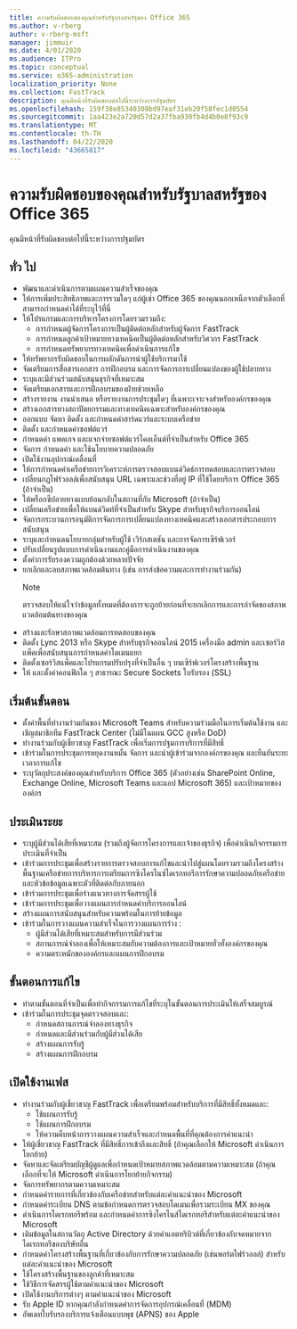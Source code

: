 ```yaml
---
title: ความรับผิดชอบของคุณสําหรับรัฐบาลสหรัฐของ Office 365
ms.author: v-rberg
author: v-rberg-msft
manager: jimmuir
ms.date: 4/01/2020
ms.audience: ITPro
ms.topic: conceptual
ms.service: o365-administration
localization_priority: None
ms.collection: FastTrack
description: คุณมีหน้าที่รับผิดชอบต่อไปนี้ระหว่างการปฐมบัตร
ms.openlocfilehash: 159f38e85340308bd97eaf31eb20f58fec1d0554
ms.sourcegitcommit: 1aa423e2a720d57d2a37fba930fb4d4b0e8f93c9
ms.translationtype: MT
ms.contentlocale: th-TH
ms.lasthandoff: 04/22/2020
ms.locfileid: "43665817"
---
```

# <a name="your-responsibilities-for-office-365-us-government"></a>ความรับผิดชอบของคุณสําหรับรัฐบาลสหรัฐของ Office 365

คุณมีหน้าที่รับผิดชอบต่อไปนี้ระหว่างการปฐมบัตร
  
## <a name="general"></a>ทั่ว ไป

- พัฒนาและดําเนินการตามแผนความสําเร็จของคุณ   
- ให้การเพิ่มประสิทธิภาพและการรวมใดๆ แก่ผู้เช่า Office 365 ของคุณนอกเหนือจากตัวเลือกที่สามารถกําหนดค่าได้ที่ระบุไว้ที่นี่    
- ให้โปรแกรมและการบริหารโครงการโดยรวมรวมถึง:     
  - การกําหนดผู้จัดการโครงการเป็นผู้ติดต่อหลักสําหรับผู้จัดการ FastTrack   
  - การกําหนดลูกค้าเป้าหมายทางเทคนิคเป็นผู้ติดต่อหลักสําหรับวิศวกร FastTrack  
  - การกําหนดทรัพยากรทางเทคนิคเพื่อดําเนินการแก้ไข   
- ให้ทรัพยากรรับผิดชอบในการผลักดันการนําผู้ใช้บริการมาใช้    
- จัดเตรียมการสื่อสารเอกสาร การฝึกอบรม และการจัดการการเปลี่ยนแปลงของผู้ใช้ปลายทาง    
- ระบุและมีส่วนร่วมสนับสนุนธุรกิจที่เหมาะสม     
- จัดเตรียมเอกสารและการฝึกอบรมของฝ่ายช่วยเหลือ     
- สร้างรายงาน งานนําเสนอ หรือรายงานการประชุมใดๆ ที่เฉพาะเจาะจงสําหรับองค์กรของคุณ     
- สร้างเอกสารทางสถาปัตยกรรมและทางเทคนิคเฉพาะสําหรับองค์กรของคุณ     
- ออกแบบ จัดหา ติดตั้ง และกําหนดค่าฮาร์ดแวร์และระบบเครือข่าย    
- ติดตั้ง และกําหนดค่าซอฟต์แวร์     
- กําหนดค่า แพคเกจ และแจกจ่ายซอฟต์แวร์ไคลเอ็นต์ที่จําเป็นสําหรับ Office 365    
- จัดการ กําหนดค่า และใช้นโยบายความปลอดภัย    
- เปิดใช้งานอุปกรณ์เคลื่อนที่    
- ให้การกําหนดค่าเครือข่ายการวิเคราะห์การตรวจสอบแบนด์วิดธ์การทดสอบและการตรวจสอบ 
- เปลี่ยนกฎไฟร์วอลล์เพื่อสนับสนุน URL เฉพาะและช่วงที่อยู่ IP ที่ใช้โดยบริการ Office 365 (ถ้าจําเป็น)
- ให้พร็อกซีปลายทางแบบย้อนกลับในสถานที่กับ Microsoft (ถ้าจําเป็น)     
- เปลี่ยนเครือข่ายเพื่อให้แบนด์วิดท์ที่จําเป็นสําหรับ Skype สําหรับธุรกิจบริการออนไลน์   
- จัดการกระบวนการอนุมัติการจัดการการเปลี่ยนแปลงทางเทคนิคและสร้างเอกสารประกอบการสนับสนุน    
- ระบุและกําหนดนโยบายกลุ่มสําหรับผู้ใช้ เวิร์กสเตชัน และการจัดการเซิร์ฟเวอร์    
- ปรับเปลี่ยนรูปแบบการดําเนินงานและคู่มือการดําเนินงานของคุณ   
- ตั้งค่าการรับรองความถูกต้องด้วยหลายปัจจัย   
- ยกเลิกและลบสภาพแวดล้อมต้นทาง (เช่น การส่งข้อความและการทํางานร่วมกัน) 
    > [!NOTE]
    > ตรวจสอบให้แน่ใจว่าข้อมูลทั้งหมดที่ต้องการจะถูกย้ายก่อนที่จะยกเลิกการและการกําจัดของสภาพแวดล้อมต้นทางของคุณ   
- สร้างและรักษาสภาพแวดล้อมการทดสอบของคุณ  
- ติดตั้ง Lync 2013 หรือ Skype สําหรับธุรกิจออนไลน์ 2015 เครื่องมือ admin และเซอร์วิสแพ็คเพื่อสนับสนุนการกําหนดค่าโดเมนแยก    
- ติดตั้งเซอร์วิสแพ็คและโปรแกรมปรับปรุงที่จําเป็นอื่น ๆ บนเซิร์ฟเวอร์โครงสร้างพื้นฐาน     
- ให้ และตั้งค่าคอนฟิกใด ๆ สาธารณะ Secure Sockets ใบรับรอง (SSL) 
    
## <a name="initiate-phase"></a>เริ่มต้นขั้นตอน

- ตั้งค่าพื้นที่ทํางานร่วมกันของ Microsoft Teams สําหรับความร่วมมือในการเริ่มต้นใช้งาน และเชิญสมาชิกทีม FastTrack Center (ไม่มีในแผน GCC สูงหรือ DoD)   
- ทํางานร่วมกับผู้เชี่ยวชาญ FastTrack เพื่อเริ่มการปฐมการบริการที่มีสิทธิ์    
- เข้าร่วมในการประชุมการหยุดงานหมั้น จัดการ และนําผู้เข้าร่วมจากองค์กรของคุณ และยืนยันระยะเวลาการแก้ไข    
- ระบุวัตถุประสงค์ของคุณสําหรับบริการ Office 365 (ตัวอย่างเช่น SharePoint Online, Exchange Online, Microsoft Teams และแอป Microsoft 365) และเป้าหมายขององค์กร
    
## <a name="assess-phase"></a>ประเมินระยะ

- ระบุผู้มีส่วนได้เสียที่เหมาะสม (รวมถึงผู้จัดการโครงการและเจ้าของธุรกิจ) เพื่อดําเนินกิจกรรมการประเมินที่จําเป็น    
- เข้าร่วมการประชุมเพื่อสร้างรายการตรวจสอบการแก้ไขและนําไปสู่แผนโดยรวมรวมถึงโครงสร้างพื้นฐานเครือข่ายการบริหารการเตรียมการซิงโครไนซ์ไดเรกทอรีการรักษาความปลอดภัยเครือข่ายและหัวข้อข้อมูลเฉพาะตัวที่ติดต่อกับภายนอก 
- เข้าร่วมการประชุมเพื่อร่างแนวทางการจัดสรรผู้ใช้     
- เข้าร่วมการประชุมเพื่อวางแผนการกําหนดค่าบริการออนไลน์    
- สร้างแผนการสนับสนุนสําหรับความพร้อมในการย้ายข้อมูล    
- เข้าร่วมในการวางแผนความสําเร็จในการวางแผนการร่าง :   
  - ผู้มีส่วนได้เสียที่เหมาะสมสําหรับการมีส่วนร่วม   
  - สถานการณ์จําลองเพื่อให้เหมาะสมกับความต้องการและเป้าหมายทั่วทั้งองค์กรของคุณ   
  - ความตระหนักขององค์กรและแผนการฝึกอบรม
    
## <a name="remediate-phase"></a>ขั้นตอนการแก้ไข

- ทําตามขั้นตอนที่จําเป็นเพื่อทํากิจกรรมการแก้ไขที่ระบุในขั้นตอนการประเมินให้เสร็จสมบูรณ์  
- เข้าร่วมในการประชุมจุดตรวจสอบและ:   
  - กําหนดสถานการณ์จําลองทางธุรกิจ  
  - กําหนดและมีส่วนร่วมกับผู้มีส่วนได้เสีย  
  - สร้างแผนการรับรู้ 
  - สร้างแผนการฝึกอบรม
    
## <a name="enable-phase"></a>เปิดใช้งานเฟส

- ทํางานร่วมกับผู้เชี่ยวชาญ FastTrack เพื่อเตรียมพร้อมสําหรับบริการที่มีสิทธิ์ทั้งหมดและ:  
  - ใช้แผนการรับรู้   
  - ใช้แผนการฝึกอบรม   
  - ให้ความคืบหน้าการวางแผนความสําเร็จและกําหนดพื้นที่ที่คุณต้องการคําแนะนํา  
- ให้ผู้เชี่ยวชาญ FastTrack ที่มีสิทธิ์การเข้าถึงและสิทธิ์ (ถ้าคุณเลือกให้ Microsoft ดําเนินการโยกย้าย)   
- จัดหาและจัดเตรียมบัญชีผู้ดูแลเพื่อกําหนดเป้าหมายสภาพแวดล้อมตามความเหมาะสม (ถ้าคุณเลือกที่จะให้ Microsoft ดําเนินการโยกย้ายกิจกรรม)    
- จัดการทรัพยากรตามความเหมาะสม     
- กําหนดค่ารายการที่เกี่ยวข้องกับเครือข่ายสําหรับแต่ละคําแนะนําของ Microsoft    
- กําหนดค่าระเบียน DNS ตามข้อกําหนดการตรวจสอบโดเมนเพื่อรวมระเบียน MX ของคุณ    
- ดําเนินการไดเรกทอรีพร้อม และกําหนดค่าการซิงโครไนส์ไดเรกทอรีสําหรับแต่ละคําแนะนําของ Microsoft   
- เติมข้อมูลในสถานวัตถุ Active Directory ด้วยค่าแอตทริบิวต์ที่เกี่ยวข้องกับจดหมายจากไดเรกทอรีของบริษัทอื่น    
- กําหนดค่าโครงสร้างพื้นฐานที่เกี่ยวข้องกับการรักษาความปลอดภัย (เช่นพอร์ตไฟร์วอลล์) สําหรับแต่ละคําแนะนําของ Microsoft    
- ใช้โครงสร้างพื้นฐานของลูกค้าที่เหมาะสม   
- ใช้วิธีการจัดสรรผู้ใช้ตามคําแนะนําของ Microsoft    
- เปิดใช้งานบริการต่างๆ ตามคําแนะนําของ Microsoft    
- รับ Apple ID หากคุณกําลังกําหนดค่าการจัดการอุปกรณ์เคลื่อนที่ (MDM)   
- อัพเดทใบรับรองบริการแจ้งเตือนแบบพุช (APNS) ของ Apple
  